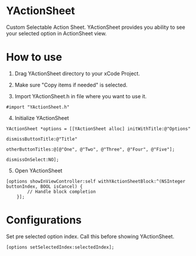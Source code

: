 # YActionSheet
Custom Selectable Action Sheet. YActionSheet provides you ability to see your selected option in ActionSheet view.

# How to use
1) Drag YActionSheet directory to your xCode Project.

2) Make sure "Copy items if needed" is selected.

3) Import YActionSheet.h in file where you want to use it.
```objc
#import "YActionSheet.h"
```

4) Initialize YActionSheet
```objc
YActionSheet *options = [[YActionSheet alloc] initWithTitle:@"Options"
                                                         dismissButtonTitle:@"Title"
                                                         otherButtonTitles:@[@"One", @"Two", @"Three", @"Four", @"Five"];
                                                   dismissOnSelect:NO];
```
5) Open YActionSheet
```objc
[options showInViewController:self withYActionSheetBlock:^(NSInteger buttonIndex, BOOL isCancel) {
        // Handle block completion
    }];
```
# Configurations
Set pre selected option index. Call this before showing YActionSheet.
```objc
[options setSelectedIndex:selectedIndex];
```
